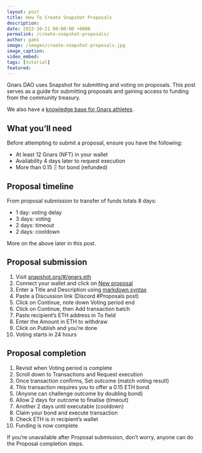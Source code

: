 ```yaml
---
layout: post
title: How To Create Snapshot Proposals
description: 
date: 2022-10-21 00:00:00 +0000
permalink: /create-snapshot-proposals/
author: gami
image: /images/create-snapshot-proposals.jpg
image_caption:
video_embed: 
tags: [tutorial]
featured: 
---
```


Gnars DAO uses Snapshot for submitting and voting on proposals. This post serves as a guide for submitting proposals and gaining access to funding from the community treasury.

We also have a [knowledge base for Gnars athletes](https://trapezoidal-healer-f79.notion.site/For-Gnarthletes-8bf3d9138b0e4a41bc4374e95e3a9b1e).

## What you’ll need

Before attempting to submit a proposal, ensure you have the following:

- At least 12 Gnars (NFT) in your wallet
- Availability 4 days later to request execution
- More than 0.15 Ξ for bond (refunded)

## Proposal timeline

From proposal submission to transfer of funds totals 8 days:

- 1 day: voting delay
- 3 days: voting
- 2 days: timeout
- 2 days: cooldown

More on the above later in this post.

## Proposal submission

1. Visit [snapshot.org/#/gnars.eth](https://snapshot.org/#/gnars.eth)
2. Connect your wallet and click on [New proposal](https://snapshot.org/#/gnars.eth/create/1)
3. Enter a Title and Description using [markdown syntax](https://docs.github.com/en/get-started/writing-on-github/getting-started-with-writing-and-formatting-on-github/basic-writing-and-formatting-syntax)
4. Paste a Discussion link (Discord #Proposals post)
5. Click on Continue, note down Voting period end
6. Click on Continue, then Add transaction batch
7. Paste recipient’s ETH address in To field
8. Enter the Amount in ETH to withdraw
9. Click on Publish and you’re done
10. Voting starts in 24 hours

## Proposal completion

1. Revisit when Voting period is complete
2. Scroll down to Transactions and Request execution
3. Once transaction confirms, Set outcome (match voting result)
4. This transaction requires you to offer a 0.15 ETH bond
5. (Anyone can challenge outcome by doubling bond)
6. Allow 2 days for outcome to finalise (timeout)
7. Another 2 days until executable (cooldown)
8. Claim your bond and execute transaction
9. Check ETH is in recipient’s wallet
10. Funding is now complete

If you’re unavailable after Proposal submission, don’t worry, anyone can do the Proposal completion steps.